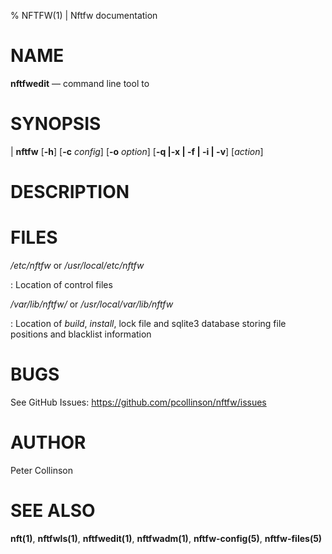 % NFTFW(1) | Nftfw documentation

NAME
====

**nftfwedit** — command line tool to 

SYNOPSIS
======

| **nftfw** \[**-h**\] \[**-c** _config_] \[**-o** _option_] \[**-q |-x | -f | -i | -v**] \[_action_]


DESCRIPTION
=========


FILES
=====

*/etc/nftfw* or */usr/local/etc/nftfw*

:   Location of  control files

*/var/lib/nftfw/* or */usr/local/var/lib/nftfw*

:   Location of *build*, *install*, lock file and sqlite3 database storing file positions and blacklist information


BUGS
====

See GitHub Issues: <https://github.com/pcollinson/nftfw/issues>

AUTHOR
======

Peter Collinson

SEE ALSO
========

**nft(1)**, **nftfwls(1)**,  **nftfwedit(1)**, **nftfwadm(1)**,  **nftfw-config(5)**, **nftfw-files(5)**
